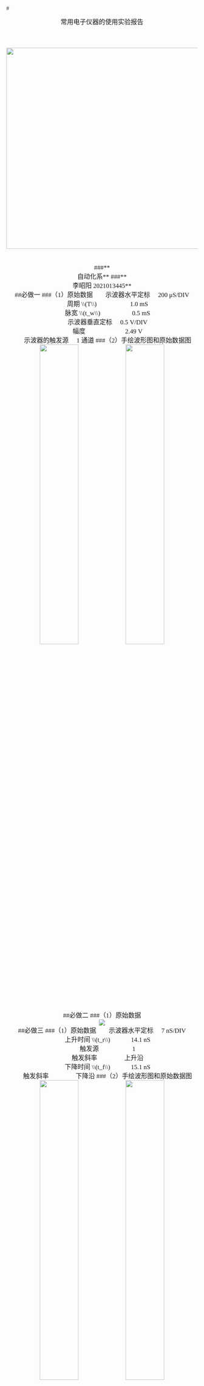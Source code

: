 <br><br>
<font face="宋体" >
#<center><big>常用电子仪器的使用实验报告
<br><br><br>
</font>
<font face="宋体" >
<center>
<img src="./1.jpg" width = "800" height = "530" >
</center>
<font face="宋体">
<br><br>
<font face="楷体" >
###**<center> 自动化系**
###**<center> 李昭阳 2021013445**
</font>
<div STYLE="page-break-after: always;"></div>
<font face="宋体" >
##必做一
<font face="楷体" >
###（1）原始数据
</font>
&ensp;&ensp;&ensp;
示波器水平定标 &emsp;200 μS/DIV
<br>
&ensp;&ensp;&ensp;
周期 \\(T\\) &emsp;&emsp;&emsp;&emsp;&emsp;1.0 mS
<br>
&ensp;&ensp;&ensp;
脉宽 \\(t_w\\)&emsp;&emsp;&emsp;&emsp;&emsp;0.5 mS
<br>
&ensp;&ensp;&ensp;
示波器垂直定标 &emsp;0.5 V/DIV
<br>
&ensp;&ensp;&ensp;
幅度 &emsp;&emsp;&emsp;&emsp;&emsp;&emsp;2.49 V
<br>
&ensp;&ensp;&ensp;
示波器的触发源 &emsp;1 通道
<font face="楷体" >
###（2）手绘波形图和原始数据图
</font>
<center>
<img src="./2.png" width = 45%><img src="./3.png" width = 45%>
</center>
##必做二
<font face="楷体" >
###（1）原始数据
</font>
<center>
<img src="./4.png">
</center>
<div STYLE="page-break-after: always;"></div>
##必做三
<font face="楷体" >
###（1）原始数据
</font>
&ensp;&ensp;&ensp;
示波器水平定标 &emsp;7 nS/DIV
<br>
&ensp;&ensp;&ensp;
上升时间 \\(t_r\\) &emsp;&emsp;&emsp;14.1 nS
<br>
&ensp;&ensp;&ensp;
触发源 &emsp;&emsp;&emsp;&emsp;&emsp;1
<br>
&ensp;&ensp;&ensp;
触发斜率 &emsp;&emsp;&emsp;&emsp;上升沿
<br>
&ensp;&ensp;&ensp;
下降时间 \\(t_f\\) &emsp;&emsp;&emsp;15.1 nS
<br>
&ensp;&ensp;&ensp;
触发斜率 &emsp;&emsp;&emsp;&emsp;下降沿
<font face="楷体" >
###（2）手绘波形图和原始数据图
</font>
<center>
<img src="./5.png" width = 45%><img src="./6.png" width = 45%>
<img src="./7.png" width = 45%><img src="./8.png" width = 45%>
<br>
**上2图是上升时间数据图**
<br>
**下2图是下降时间数据图**
</center>
<div STYLE="page-break-after: always;"></div>
##必做四
<font face="楷体" >
###（1）原始数据
</font>
&ensp;&ensp;&ensp;
v<sub>m2</sub> 的高电平 &emsp;4.98 V
<br>
&ensp;&ensp;&ensp;
v<sub>m2</sub> 的低电平 &emsp;-0.16 V
<br>
&ensp;&ensp;&ensp;
输入耦合方式 &emsp;直流DC
<br>
&ensp;&ensp;&ensp;
触发源 &emsp;&emsp;&emsp;&emsp;&emsp;2
<font face="楷体" >
###（2）手绘波形图和原始数据图
</font>
<center>
<img src="./9.png" width = 45%><img src="./10.png" width = 45%>
</center>
<font face="楷体" >
###（3）改变示波器通道 2 菜单中的输入耦合方式为“AC”，观察实验现象。以文字说明或图片形式记录实验现象。
</font>
&ensp;&ensp;&ensp;
耦合方式改为"AC"后，信号的直流分量被屏蔽，同时零电平位于高低电平平均值附近。 \\(v_{m2}\\) 的高电平 2.41 V，低电平 -2.57 V，波形整体下移。
<font face="楷体" >
###（4）恢复“DC”耦合方式之后，调节信号源的输出波形【对称度】，观察波形的变化。以文字说明或图片形式记录实验现象。
</font>
&ensp;&ensp;&ensp;
当对称度 < 50% 时，上升沿的斜率增大，下降沿斜率减小；当对称度 > 50% 时，上升沿的斜率减小，下降沿斜率增大；
<div STYLE="page-break-after: always;"></div>
##必做五
<font face="楷体" >
###（1）在示波器时基模式为“标准”（YT）模式时，观测并记录波形。
</font>
<center>
<img src="./11.png" width = 77%>
<br>
**图中通道1（黄色）是\\(v_I\\)，通道2（绿色）是\\(v_O\\)**
</center>
<font face="楷体" >
###（2）在示波器时基模式为“XY”时，观测并记录波形。
</font>
<center>
<img src="./12.png" width = 77%>
</center>
<font face="楷体" >
###（3）对照两种模式下的波形，试分析波形之间的对应关系。
</font>
&ensp;&ensp;&ensp;
两波形之间对应关系如下图所示。标定了一个周期内的多个关键取值点，多周期可以以此类推。在一个周期内，随着时间的推移，绘制X-Y图的顺序为点① -> ② -> ③ -> ④ -> ⑤，存在往复过程。
<center>
<img src="./13.png" width = 90%>
</center>
##选做一
<font face="楷体" >
###（1）当输入信号 \\(V_{I1} = sin(2\pi \times 100 \times 10^3) V\\) 时，先后用示波器通道 1 探头的 ×1 档和 ×10 档测量输出电压 v<sub>0</sub>。
</font>
&ensp;&ensp;&ensp;
\\(\times1档 : v_O = 0.95V\\)
<br>
&ensp;&ensp;&ensp;
\\(\times10档 : v_O = 1.31V\\)
<center>
<img src="./14.png" width = 45%><img src="./15.png" width = 45%>
<br>
**左图是\\(\times1 档\\)&emsp;右图是\\(\times10 档\\)**
</center>
<div STYLE="page-break-after: always;"></div>
<font face="楷体" >
###（2）当输入信号 \\(V_{I1} = sin(2\pi \times 500 \times 10^3) V\\) 时，重复上述操作。
</font>
&ensp;&ensp;&ensp;
\\(\times1档 : v_O = 0.54V\\)
<br>
&ensp;&ensp;&ensp;
\\(\times10档 : v_O = 1.2V\\)
<br>
&ensp;&ensp;&ensp;
数据图与（1）中基本相似，故省略而仅列出数据。
<font face="楷体" >
###（3）总结示波器输入电容对测量结果的影响及如何正确选用探头的 ×1 档与 ×10 档。
</font>
&ensp;&ensp;&ensp;
由容抗的计算公式\\(X_c = \frac{1}{2\pi fC}\\)可知，对于电路而言，频率越高，容抗越低。对于高频信号而言，容抗对信号的消耗远远小于阻抗对信号的消耗，故大部分信号可以“通过”输入电容进入示波器，即输入电容为高频交流信号提供了一个消耗更少的“通路”，使得信号测量更为准确。同时由于电容的不同，充放电时间常数 \\(\tau\\) 不同，使得上升、下降时间存在差异。
<br>
&ensp;&ensp;&ensp;
\\(\times1档\\)更适用于低频小信号，其余应采用\\(\times10档\\)。两档均对输入信号有影响，但\\(\times 1\\)档对高频信号的误差更大。对于高幅值信号而言，\\(\times10档\\)对输入信号做了10倍衰减处理，使得示波器的量程扩大了十倍；对于高频信号而言，\\(\times10档\\)的带宽要高于\\(\times1档\\)，故在\\(\times10档\\)当下显示的一些高频信号才是正确信号。
##选做二
<font face="楷体" >
###（1）在示波器时基模式为“标准”（YT）模式时，测量 vI、vO的幅度及它们之间的相位差，记录波形和数据。
</font>
&ensp;&ensp;&ensp;
\\(v_I = 5.2V\\)
<br>
&ensp;&ensp;&ensp;
\\(v_O = 2.89V\\)
<br>
&ensp;&ensp;&ensp;
\\(\phi = 49^{\circ}\\)
<center>
<img src="./16.png" width = 70%>
<br>
**图中通道1（黄色）是\\(v_I\\)，通道2（绿色）是\\(v_O\\)**
</center>
<font face="楷体" >
###（2）在示波器时基模式为“XY”时，测量与记录内容同（1）。
</font>
&ensp;&ensp;&ensp;
\\(v_I = 5.27V\\)
<br>
&ensp;&ensp;&ensp;
\\(v_O = 2.89V\\)
<br>
&ensp;&ensp;&ensp;
\\(\phi = 50^{\circ}\\)
<center>
<img src="./17.png" width = 67%>
</center>
##思考题
<font face="楷体" >
###（1）能否用带宽为 100MHz 的示波器准确观测到 100MHz 的矩形脉冲信号？如不行，请推荐所用示波器的带宽。
</font>
&ensp;&ensp;&ensp;
不可以。根据傅里叶分解频谱分析，应当观测至少矩形脉冲五次以上的谐波，如果用带宽为 100MHz 的示波器观测 100MHz 的矩形脉冲信号，则其失真严重，难以准确观测。一般选用示波器的带宽应该是矩形波最大频率的五倍，即用带宽为 500MHz 的示波器才可以准确观测到 100MHz 的矩形脉冲信号。
<font face="楷体" >
###（2）在电子电路实验中，为什么电子仪器要与被测电路共地？
</font>
&ensp;&ensp;&ensp;
主要是为了有统一的参考0电位点。同时，电子仪器和被测电路同时工作时，即使它们使用的是同一电源，由于不同的电路设计和元器件品质的差异，也会在产生微小的电位差或者离散电容，这样就会对被测目标的读数产生干扰，使用共地点可以减小这种测量误差。
<font face="楷体" >
###（3）示波器“通道菜单”的输入耦合方式分为直流（DC）耦合和交流（AC）耦合。试写出如测量图 8（a）、（b）、（c）三种波形，各应选择哪种输入耦合方式。
</font>
&ensp;&ensp;&ensp;
（a）应当选用直流DC耦合，信号存在较多直流分量；
<br>
&ensp;&ensp;&ensp;
（b）应当选用交流AC耦合，信号存在较少直流分量；
<br>
&ensp;&ensp;&ensp;
（c）应当选用直流DC耦合，信号存在较多直流分量。
##实验总结
<font face="楷体" >
###（1）示波器测量各波形参数的方法。
</font>
&ensp;&ensp;&ensp;
对于粗略的参数测量，可以使用示波器面板上的“mess”键，调用内部的自动测量。对于精度较高或特殊要求的参数测量，先调节水平、垂直定标旋钮，使得脉冲占满整数大格之间。然后使用示波器面板上的“Cursors”键，调整不同光标的位置，以读取差值或光标值。
<br>
<font face="楷体" >
**常用的参数测量方法**
</font>
<br>
直流电压 \\(V = S_Y \times H \times k\\)，\\(S_Y\\) 为示波器垂直定标旋钮的位置，\\(H\\) 为直流电平与零电平之间的距离，\\(k\\)为示波器探头的倍增系数。
<br>
脉冲周期 \\(T = W \times L_x\\)，\\(W\\) 为水平定标旋钮的位置，\\(L_x\\) 两个方向相同的过零点之间的距离。
<br>
脉冲幅度 \\(v_m\\)：脉冲电压的最大变化量。
<br>
脉冲宽度 \\(t_w\\)：从脉冲前沿到达 \\(0.5v_m\\) 起，到脉冲后沿到达 \\(0.5v_m\\) 止的一段时间。
<br>
上升时间 \\(t_r\\)：脉冲上升沿从 \\(0.1v_m\\) 上升到 \\(0.9v_m\\) 所需的时间。（须在上升沿测量）
<br>
下降时间 \\(t_f\\)：脉冲下降沿从 \\(0.9v_m\\) 下降到 \\(0.1v_m\\) 所需的时间。（须在下降沿测量）
<br>
占空比 \\(q\\)：脉冲宽度与脉冲周期的比值，亦即 \\(q = \frac{t_w}{T}\\) 。
<br>
相位差 \\(\phi = 360^{\circ} \times \frac{L_x}{T}\\), \\(L_x\\)为两信号同一相位点之间的距离。
<font face="楷体" >
###（2）根据必做任务 4，归纳总结选取示波器“通道菜单”中输入耦合方式（DC/AC）的原则。
</font>
&ensp;&ensp;&ensp;
耦合方式为“直流DC”：被测信号的直流分量和交流分量可通过，一般用于测量信号的绝对电压值和观测极低频信号；
<br>
&ensp;&ensp;&ensp;
耦合方式为“交流AC”：被测信号的直流分量被阻隔，可使用更高的灵敏度显示信号的 AC 分量，一般用于观测有较大的直流偏移的信号和精确观测信号的交流分量。
<br>
&ensp;&ensp;&ensp;
选取耦合方式时应该明确观测重点，如果重点在于信号整体，则选用“直流DC”；如果重点在于交流分量，则应该选取“交流AC”。
<font face="楷体" >
###（3）通过此次实验，其他需要总结的测试方法、注意事项或解决方案等。
</font>
&ensp;&ensp;&ensp;
① 示波器的波形不稳定，大致原因是示波器的触发电平未设置到信号的有效范围内，可以通过调节触发控制旋钮进行调节。如果未对触发电平有特殊要求，可以直接按下“Auto Scale”键进行自动调节。
<br>
&ensp;&ensp;&ensp;
② 调节不同通道的水平控制旋钮和垂直控制旋钮可以移动屏幕上的波形，配合水平定标旋钮、垂直定标旋钮可以将信号图移到屏幕正中间并放大展开易于观察。
<div STYLE="page-break-after: always;"></div>
##反思
&ensp;&ensp;&ensp;
本次实验中，各项试验的完成度较好，同时收集的各项数据也比较精准、易于分析结论。但我对面包板的使用不够熟悉，在搭建实验电路时忘记将芯片通电和接地，同时接线长度计算经验不足，接线较乱。不过我认为在以后的实验过程中，我会逐渐熟悉面包板的操作，同时也会在以后的实验过程中更加谨慎，以保证实验安全且准确。